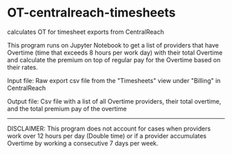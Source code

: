 # OT-centralreach-timesheets
calculates OT for timesheet exports from CentralReach

This program runs on Jupyter Notebook to get a list of providers that have Overtime (time that exceeds 8 hours per work day) with their total Overtime and calculate the premium on top of regular pay for the Overtime based on their rates.

Input file:
Raw export csv file from the "Timesheets" view under "Billing" in CentralReach

Output file:
Csv file with a list of all Overtime providers, their total overtime, and the total premium pay of the overtime

---
DISCLAIMER: This program does not account for cases when providers work over 12 hours per day (Double time) or if a provider accumulates Overtime by working a consecutive 7 days per week.
